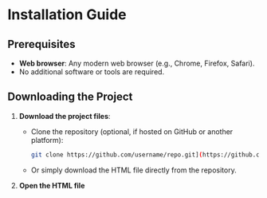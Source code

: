 # Installation Guide

## Prerequisites
- **Web browser**: Any modern web browser (e.g., Chrome, Firefox, Safari).
- No additional software or tools are required.

## Downloading the Project
1. **Download the project files**:
   - Clone the repository (optional, if hosted on GitHub or another platform):
     ```bash
     git clone https://github.com/username/repo.git](https://github.com/SE-Fall-24-4GPA/git-homework.git
     ```
   - Or simply download the HTML file directly from the repository.

2. **Open the HTML file**
   
